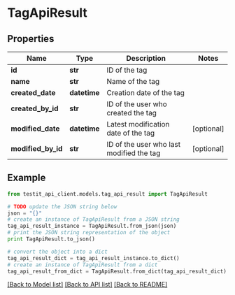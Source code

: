 # TagApiResult


## Properties
Name | Type | Description | Notes
------------ | ------------- | ------------- | -------------
**id** | **str** | ID of the tag | 
**name** | **str** | Name of the tag | 
**created_date** | **datetime** | Creation date of the tag | 
**created_by_id** | **str** | ID of the user who created the tag | 
**modified_date** | **datetime** | Latest modification date of the tag | [optional] 
**modified_by_id** | **str** | ID of the user who last modified the tag | [optional] 

## Example

```python
from testit_api_client.models.tag_api_result import TagApiResult

# TODO update the JSON string below
json = "{}"
# create an instance of TagApiResult from a JSON string
tag_api_result_instance = TagApiResult.from_json(json)
# print the JSON string representation of the object
print TagApiResult.to_json()

# convert the object into a dict
tag_api_result_dict = tag_api_result_instance.to_dict()
# create an instance of TagApiResult from a dict
tag_api_result_from_dict = TagApiResult.from_dict(tag_api_result_dict)
```
[[Back to Model list]](../README.md#documentation-for-models) [[Back to API list]](../README.md#documentation-for-api-endpoints) [[Back to README]](../README.md)


